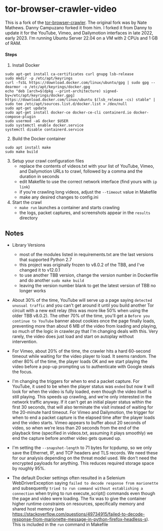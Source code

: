 tor-browser-crawler-video
===============

This is a fork of the [tor-browser-crawler](https://github.com/webfp/tor-browser-crawler).
The original fork was by Nate Mathews. Danny Campuzano forked it from him. I forked it from Danny to update it for the YouTube, Vimeo, and Dailymotion interfaces in late 2022, early 2023. I'm running Ubuntu Server 22.04 on a VM with 2 CPUs and 1 GB of RAM.

#### Steps
1. Install Docker
```
sudo apt-get install ca-certificates curl gnupg lsb-release
sudo mkdir -p /etc/apt/keyrings
curl -fsSL https://download.docker.com/linux/ubuntu/gpg | sudo gpg --dearmor -o /etc/apt/keyrings/docker.gpg
echo "deb [arch=$(dpkg --print-architecture) signed-by=/etc/apt/keyrings/docker.gpg] https://download.docker.com/linux/ubuntu $(lsb_release -cs) stable" | sudo tee /etc/apt/sources.list.d/docker.list > /dev/null
sudo apt-get update
sudo apt-get install docker-ce docker-ce-cli containerd.io docker-compose-plugin
sudo usermod -aG docker $USER
sudo systemctl enable docker.service
systemctl disable containerd.service
```

2. Build the Docker container
```
sudo apt install make
sudo make build
```
3. Setup your crawl configuration files
    * replace the contents of videos.txt with your list of YouTube, Vimeo, and Dailymotion URLs to crawl, followed by a comma and the duration in seconds
    * edit Makefile to use the correct network interface (find yours with `ip link`)
    * if you're crawling long videos, adjust the `--timeout` value in Makefile
    * make any desired changes to config.ini
4. Start the crawl
    * `make run` launches a container and starts crawling
    * the logs, packet captures, and screenshots appear in the `results` directory

## Notes
* Library Versions
    * most of the modules listed in requirements.txt are the last versions that supported Python 2.7
    * this project was originally frozen to v8.0.2 of the TBB, and I've changed it to v12.0.1
    * to use another TBB version, change the version number in Dockerfile and do another `sudo make build`
    * leaving the version number blank to get the latest version of TBB no longer works

* About 30% of the time, YouTube will serve up a page saying `detected unusual traffic` and you can't get around it until you build another Tor 
circuit with a new exit relay (this was more like 50% when using the older TBB v8.0.2). The other 70% of the time, you'll get a `Before you continue to YouTube` banner about cookies once the page finally loads, preventing more than about 6 MB of the video from loading and playing, so much of the logic in crawler.py that I'm changing deals with this. Very rarely, the video does just load and start on autoplay without intervention.

* For Vimeo, about 20% of the time, the crawler hits a hard 60-second timeout while waiting for the video player to load. It seems random. The other 80% of the time, the player loads OK and we start playing the video before a pop-up prompting us to authenticate with Google steals the focus.

* I'm changing the triggers for when to end a packet capture. For YouTube, it used to be when the player status was `ended` but now it will look for when the video is fully loaded, even though the video itself is still playing. This speeds up crawling, and we're only interested in the network traffic anyway. If it can't get an initial player status within the first 30 seconds, that will also terminate the visit instead of waiting for the 20-minute hard timeout. For Vimeo and Dailymotion, the trigger for when to end a packet capture is the elapsed time after the player loads and the video starts. Vimeo appears to buffer about 20 seconds of video, so when we're less than 20 seconds from the end of the playback time (specified in videos.txt, assuming it plays smoothly) we end the capture before another video gets queued up.

* I'm setting the `--snapshot-length` to 71 bytes for tcpdump, so we only save the Ethernet, IP, and TCP headers and TLS records. We need these for our analysis depending on the threat model used. We don't need the encrypted payloads for anything. This reduces required storage space by roughly 95%.

* The default Docker settings often resulted in a Selenium WebDriverException saying `failed to decode response from marionette` and subsequently `tried to run command without establishing a connection` when trying to run execute_script() commands even though the page and video were loading. The fix was to give the container higher runtime constraints on resources, specifically memory and shared host memory (see https://stackoverflow.com/questions/49734915/failed-to-decode-response-from-marionette-message-in-python-firefox-headless-s). This is included in the `run` command in Makefile
